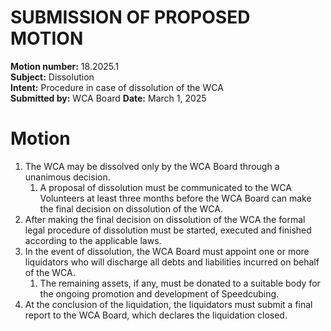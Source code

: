 # SUBMISSION OF PROPOSED MOTION

**Motion number:** 18.2025.1  
**Subject:** Dissolution  
**Intent:** Procedure in case of dissolution of the WCA  
**Submitted by:** WCA Board 
**Date:** March 1, 2025

# Motion

1. The WCA may be dissolved only by the WCA Board through a unanimous decision.
   1. A proposal of dissolution must be communicated to the WCA Volunteers at least three months before the WCA Board can make the final decision on dissolution of the WCA.
2. After making the final decision on dissolution of the WCA the formal legal procedure of dissolution must be started, executed and finished according to the applicable laws.
3. In the event of dissolution, the WCA Board must appoint one or more liquidators who will discharge all debts and liabilities incurred on behalf of the WCA.
   1. The remaining assets, if any, must be donated to a suitable body for the ongoing promotion and development of Speedcubing.
4. At the conclusion of the liquidation, the liquidators must submit a final report to the WCA Board, which declares the liquidation closed.
